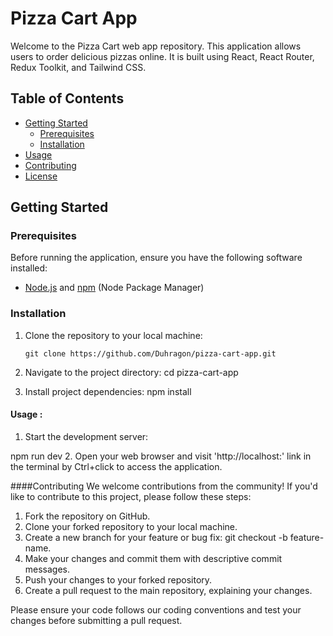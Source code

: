 # Pizza Cart App

Welcome to the Pizza Cart web app repository. This application allows users to order delicious pizzas online. It is built using React, React Router, Redux Toolkit, and Tailwind CSS.

## Table of Contents

- [Getting Started](#getting-started)
  - [Prerequisites](#prerequisites)
  - [Installation](#installation)
- [Usage](#usage)
- [Contributing](#contributing)
- [License](#license)

## Getting Started

### Prerequisites

Before running the application, ensure you have the following software installed:

- [Node.js](https://nodejs.org/) and [npm](https://www.npmjs.com/) (Node Package Manager)

### Installation

1. Clone the repository to your local machine:

   ```shell
   git clone https://github.com/Duhragon/pizza-cart-app.git

   ```

2. Navigate to the project directory:
   cd pizza-cart-app

3. Install project dependencies:
   npm install

#### Usage :

1. Start the development server:

npm run dev 2. Open your web browser and visit 'http://localhost:' link in the terminal by Ctrl+click to access the application.

####Contributing
We welcome contributions from the community! If you'd like to contribute to this project, please follow these steps:

1. Fork the repository on GitHub.
2. Clone your forked repository to your local machine.
3. Create a new branch for your feature or bug fix: git checkout -b feature-name.
4. Make your changes and commit them with descriptive commit messages.
5. Push your changes to your forked repository.
6. Create a pull request to the main repository, explaining your changes.

Please ensure your code follows our coding conventions and test your changes before submitting a pull request.
